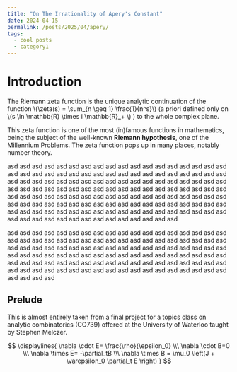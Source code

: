 ```yaml
---
title: "On The Irrationality of Apery's Constant"
date: 2024-04-15
permalink: /posts/2025/04/apery/
tags:
  - cool posts
  - category1
---
```


Introduction
=====
The Riemann zeta function is the unique analytic continuation of the function \\(\zeta(s) = \sum_\{n \geq 1\} \frac{1}{n^s}\\) (a priori defined only on \\(s \in \mathbb{R} \times i \mathbb{R}_+ \\) ) to the whole complex plane.

This zeta function is one of the most (in)famous functions in mathematics, being the subject of the well-known **Riemann hypothesis**, one of the Millennium Problems. The zeta function pops up in many places, notably number theory.

asd asd asd asd asd asd asd asd asd asd asd asd asd asd asd asd asd asd asd asd asd asd asd asd asd asd asd asd asd asd asd asd asd asd asd asd asd asd asd asd asd asd asd asd asd asd asd asd asd asd asd asd asd asd asd asd asd asd asd asd asd asd asd asd asd asd asd asd asd asd asd asd asd asd asd asd asd asd asd asd asd asd asd asd asd asd asd asd asd asd asd asd asd asd asd asd asd asd asd asd asd asd asd asd asd asd asd asd asd asd asd asd asd asd asd asd asd asd asd asd asd asd asd asd asd asd asd asd asd asd asd asd 
asd asd asd asd asd asd asd asd 

asd asd asd asd asd asd asd asd asd asd asd asd asd asd asd asd asd asd asd asd asd asd asd asd asd asd asd asd asd asd asd asd asd asd asd asd asd asd asd asd asd asd asd asd 
asd asd asd asd asd asd asd asd asd asd asd asd asd asd asd asd asd asd asd asd asd asd asd asd asd asd asd asd asd asd asd asd asd asd asd asd asd asd asd asd 
asd asd asd asd asd asd asd asd asd asd asd asd asd asd asd asd asd asd asd asd asd asd asd asd asd asd asd asd 

Prelude
-----
This is almost entirely taken from a final project for a topics class on analytic combinatorics (CO739) offered at the University of Waterloo taught by Stephen Melczer.

$$
\displaylines{
\nabla \cdot E= \frac{\rho}{\epsilon_0} \\\
\nabla \cdot B=0 \\\
\nabla \times E= -\partial_tB \\\
\nabla \times B  = \mu_0 \left(J + \varepsilon_0 \partial_t E \right)
}
$$
